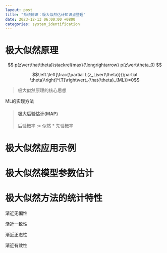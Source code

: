 ```yaml
---
layout: post
title: "系统辨识：极大似然估计知识点整理"
date: 2023-12-13 06:00:00 +0800
categories: system_identification
---
```


# 极大似然原理

$$
p(z\vert\hat\theta)\stackrel{max}{\longrightarrow}
p(z\vert\theta_0)
$$

$$\left.\left[\frac{\partial L(z_L\vert\theta)}{\partial \theta}\right]^{T}\right\vert_{\hat{\theta}_{ML}}=0$$

> 极大似然原理的核心思想


ML的实现方法



> #### 极大后验估计(MAP)
> 
> 后验概率 := 似然 * 先验概率


# 极大似然应用示例

# 极大似然模型参数估计

# 极大似然方法的统计特性

渐近无偏性

渐近一致性

渐近正态性

渐近有效性